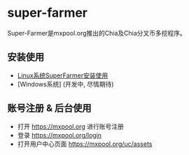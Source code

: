 # super-farmer

Super-Farmer是mxpool.org推出的Chia及Chia分叉币多挖程序。

## 安装使用
 * [Linux系统SuperFarmer安装使用](https://github.com/mx-pool/super-farmer/wiki/SuperFarmer-%E5%AE%89%E8%A3%85%E4%BD%BF%E7%94%A8%E6%8C%87%E5%8D%97)
 * [Windows系统] (开发中, 尽情期待)
 
## 账号注册 & 后台使用
 * 打开 https://mxpool.org 进行账号注册
 * 登录 https://mxpool.org/login
 * 打开用户中心页面 https://mxpool.org/uc/assets 

